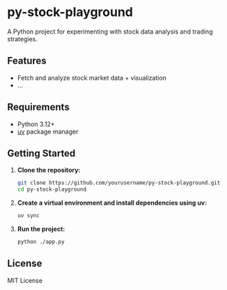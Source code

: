 # py-stock-playground

A Python project for experimenting with stock data analysis and trading strategies.

## Features

- Fetch and analyze stock market data + visualization
- ...

## Requirements

- Python 3.12+
- [uv](https://github.com/astral-sh/uv) package manager

## Getting Started

1. **Clone the repository:**
    ```sh
    git clone https://github.com/yourusername/py-stock-playground.git
    cd py-stock-playground
    ```

2. **Create a virtual environment and install dependencies using uv:**
    ```sh
    uv sync
    ```

3. **Run the project:**
    ```sh
    python ./app.py
    ```



## License

MIT License
